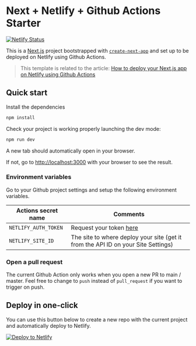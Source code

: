 # Next + Netlify + Github Actions Starter

[![Netlify Status](https://api.netlify.com/api/v1/badges/2d40592a-96c3-4110-b5ae-10c6664b921d/deploy-status)](https://app.netlify.com/sites/next-netlify-github-actions-starter/deploys)

This is a [Next.js](https://nextjs.org/) project bootstrapped with [`create-next-app`](https://github.com/vercel/next.js/tree/canary/packages/create-next-app) and set up to be deployed on Netlify using Github Actions.

> This template is related to the article: [How to deploy your Next.js app on Netlify using Github Actions](https://dev.to/thedaviddias/how-to-deploy-your-next-js-app-on-netlify-using-github-actions-14bn)

## Quick start

Install the dependencies

```bash
npm install
```

Check your project is working properly launching the dev mode:

```bash
npm run dev
```

A new tab should automatically open in your browser.

If not, go to [http://localhost:3000](http://localhost:3000) with your browser to see the result.
### Environment variables

Go to your Github project settings and setup the following environment variables.

| Actions secret name  | Comments                                                                                                                       |
|----------------------|--------------------------------------------------------------------------------------------------------------------------------|
| `NETLIFY_AUTH_TOKEN` | Request your token [here](https://app.netlify.com/user/applications#personal-access-tokens)                                    |
| `NETLIFY_SITE_ID`    | The site to where deploy your site (get it from the API ID on your Site Settings)                                              |

### Open a pull request

The current Github Action only works when you open a new PR to main / master. Feel free to change to `push` instead of `pull_request` if you want to trigger on push.
## Deploy in one-click

You can use this button below to create a new repo with the current project and automatically deploy to Netlify.

[![Deploy to Netlify](https://www.netlify.com/img/deploy/button.svg)](https://app.netlify.com/start/deploy?repository=https://github.com/thedaviddias/next-netlify-github-actions-starter)

